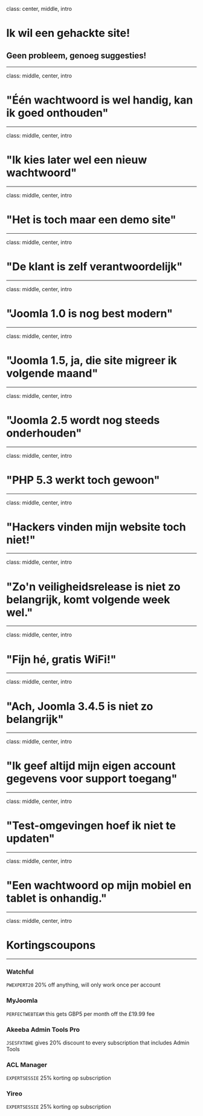 class: center, middle, intro
# Ik wil een gehackte site!
## Geen probleem, genoeg suggesties!


---
class: middle, center, intro
# "Één wachtwoord is wel handig, kan ik goed onthouden"

---
class: middle, center, intro
# "Ik kies later wel een nieuw wachtwoord"

---
class: middle, center, intro
# "Het is toch maar een demo site"

---
class: middle, center, intro
# "De klant is zelf verantwoordelijk"

---
class: middle, center, intro
# "Joomla 1.0 is nog best modern"

---
class: middle, center, intro
# "Joomla 1.5, ja, die site migreer ik volgende maand"

---
class: middle, center, intro
# "Joomla 2.5 wordt nog steeds onderhouden"

---
class: middle, center, intro
# "PHP 5.3 werkt toch gewoon"

---
class: middle, center, intro
# "Hackers vinden mijn website toch niet!"

---
class: middle, center, intro
# "Zo'n veiligheidsrelease is niet zo belangrijk, komt volgende week wel."

---
class: middle, center, intro
# "Fijn hé, gratis WiFi!"

---
class: middle, center, intro
# "Ach, Joomla 3.4.5 is niet zo belangrijk"

---
class: middle, center, intro
# "Ik geef altijd mijn eigen account gegevens voor support toegang"

---
class: middle, center, intro
# "Test-omgevingen hoef ik niet te updaten"

---
class: middle, center, intro
# "Een wachtwoord op mijn mobiel en tablet is onhandig."

---
class: middle, center, intro
# Kortingscoupons

---
### Watchful 
`PWEXPERT20` 20% off anything, will only work once per account
### MyJoomla 
`PERFECTWEBTEAM` this gets GBP5 per month off the £19.99 fee
### Akeeba Admin Tools Pro 
`JSESFXT8WE` gives 20% discount to every subscription that includes Admin Tools
### ACL Manager 
`EXPERTSESSIE` 25% korting op subscription
### Yireo 
`EXPERTSESSIE` 25% korting op subscription

